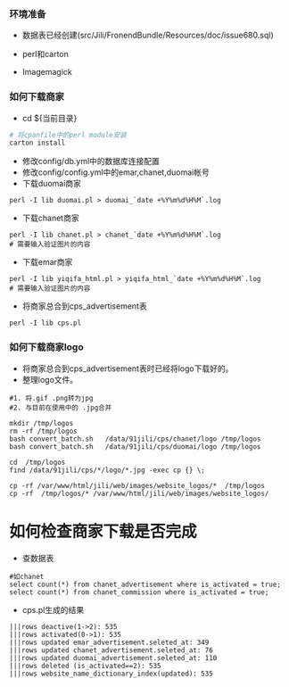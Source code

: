 
### 环境准备 
* 数据表已经创建(src/Jili/FronendBundle/Resources/doc/issue680.sql)
* perl和carton

* Imagemagick 


### 如何下载商家
* cd ${当前目录}

```bash
# 将cpanfile中的perl module安装
carton install
```

* 修改config/db.yml中的数据库连接配置
* 修改config/config.yml中的emar,chanet,duomai帐号
* 下载duomai商家

```
perl -I lib duomai.pl > duomai_`date +%Y%m%d%H%M`.log 

```

* 下载chanet商家
```
perl -I lib chanet.pl > chanet_`date +%Y%m%d%H%M`.log 
# 需要输入验证图片的内容

```

* 下载emar商家
```
perl -I lib yiqifa_html.pl > yiqifa_html_`date +%Y%m%d%H%M`.log 
# 需要输入验证图片的内容

```

* 将商家总合到cps_advertisement表
```
perl -I lib cps.pl
```


### 如何下载商家logo
* 将商家总合到cps_advertisement表时已经将logo下载好的。
* 整理logo文件。

```
#1. 将.gif .png转为jpg
#2. 与目前在使用中的 .jpg合并

mkdir /tmp/logos
rm -rf /tmp/logos
bash convert_batch.sh   /data/91jili/cps/chanet/logo /tmp/logos
bash convert_batch.sh   /data/91jili/cps/duomai/logo /tmp/logos

cd  /tmp/logos
find /data/91jili/cps/*/logo/*.jpg -exec cp {} \;

cp -rf /var/www/html/jili/web/images/website_logos/*  /tmp/logos 
cp -rf  /tmp/logos/* /var/www/html/jili/web/images/website_logos/

```

# 如何检查商家下载是否完成

* 查数据表
```
#如chanet
select count(*) from chanet_advertisement where is_activated = true;
select count(*) from chanet_commission where is_activated = true;

```

* cps.pl生成的结果
```
|||rows deactive(1->2): 535
|||rows activated(0->1): 535
|||rows updated emar_advertisement.seleted_at: 349
|||rows updated chanet_advertisement.seleted_at: 76
|||rows updated duomai_advertisement.seleted_at: 110
|||rows deleted (is_activated==2): 535
|||rows website_name_dictionary_index(updated): 535
```


